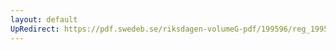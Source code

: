 ```yaml
---
layout: default
UpRedirect: https://pdf.swedeb.se/riksdagen-volumeG-pdf/199596/reg_199596/reg_199596_0038.pdf
---
```

